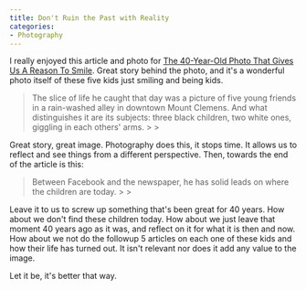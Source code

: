 ```yaml
---
title: Don't Ruin the Past with Reality
categories:
- Photography
---
```


I really enjoyed this article and photo for [The 40-Year-Old Photo That Gives Us A Reason To Smile](http://www.npr.org/blogs/codeswitch/2013/07/17/203016331/the-40-year-old-photo-that-gives-us-a-reason-to-smile). Great story behind the photo, and it's a wonderful photo itself of these five kids just smiling and being kids.


<blockquote>The slice of life he caught that day was a picture of five young friends in a rain-washed alley in downtown Mount Clemens. And what distinguishes it are its subjects: three black children, two white ones, giggling in each others' arms.
> 
> </blockquote>

Great story, great image. Photography does this, it stops time. It allows us to reflect and see things from a different perspective. Then, towards the end of the article is this:

<blockquote>Between Facebook and the newspaper, he has solid leads on where the children are today.
> 
> </blockquote>

Leave it to us to screw up something that's been great for 40 years. How about we don't find these children today. How about we just leave that moment 40 years ago as it was, and reflect on it for what it is then and now. How about we not do the followup 5 articles on each one of these kids and how their life has turned out. It isn't relevant nor does it add any value to the image.

Let it be, it's better that way.
